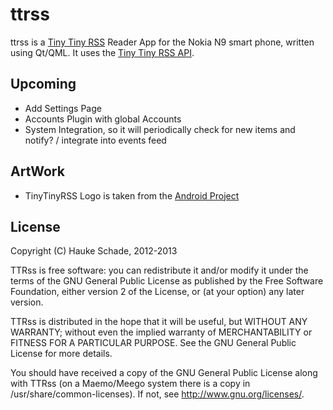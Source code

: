 ttrss
==========

ttrss is a [Tiny Tiny RSS](http://tt-rss.org) Reader App for the
Nokia N9 smart phone, written using Qt/QML.
It uses the [Tiny Tiny RSS API](http://tt-rss.org/redmine/projects/tt-rss/wiki/JsonApiReference).

Upcoming
----------
- Add Settings Page
- Accounts Plugin with global Accounts
- System Integration, so it will periodically check for new items and notify? / integrate into events feed

ArtWork
----------
* TinyTinyRSS Logo is taken from the [Android Project](http://tt-rss.org/redmine/projects/tt-rss-android/wiki/)

License
----------
Copyright (C) Hauke Schade, 2012-2013

TTRss is free software: you can redistribute it and/or modify it
under the terms of the GNU General Public License as published
by the Free Software Foundation, either version 2 of the License, or
(at your option) any later version.

TTRss is distributed in the hope that it will be useful, but
WITHOUT ANY WARRANTY; without even the implied warranty of  MERCHANTABILITY
or FITNESS FOR A PARTICULAR PURPOSE. See the GNU General Public
License for more details.

You should have received a copy of the GNU General Public License
along with TTRss (on a Maemo/Meego system there is a copy in 
/usr/share/common-licenses). If not, see http://www.gnu.org/licenses/.

